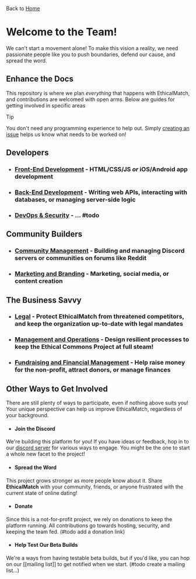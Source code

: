 Back to [Home](README.md)

# Welcome to the Team!
We can't start a movement alone! To make this vision a reality, we need passionate people like you to push boundaries, defend our cause, and spread the word.  

## Enhance the Docs
This repository is where we plan *everything* that happens with EthicalMatch, and contributions are welcomed with open arms. Below are guides for getting involved in specific areas

> [!Tip]
> You don't need any programming experience to help out. Simply [creating an issue](https://docs.github.com/en/issues/tracking-your-work-with-issues/using-issues/creating-an-issue) helps us know what needs to be worked on!

## Developers
- ### [Front-End Development](Front-End%20Development.md) - HTML/CSS/JS *or* iOS/Android app development
- ### [Back-End Development](Back-End%20Development.md) - Writing web APIs, interacting with databases, or managing server-side logic
- ### [DevOps & Security](DevOps%20&%20Security) - … #todo

## Community Builders
- ### [Community Management](Community%20Management.md) - Building and managing Discord servers or communities on forums like Reddit
- ### [Marketing and Branding](Marketing%20and%20Branding.md) - Marketing, social media, or content creation

## The Business Savvy
- ### [Legal](Legal.md) - Protect EthicalMatch from threatened competitors, and keep the organization up-to-date with legal mandates
- ### [Management and Operations](Management%20&%20Operations.md) - Design resilient processes to keep the Ethical Commons Project at full steam!
- ### [Fundraising and Financial Management](Fundraising%20and%20Financial%20Management.md) - Help raise money for the non-profit, attract donors, or manage finances  

## Other Ways to Get Involved
There are still plenty of ways to participate, even if nothing above suits you! Your unique perspective can help us improve EthicalMatch, regardless of your background.
- #### Join the Discord
We're building this platform for you! If you have ideas or feedback, hop in to our [discord server](https://discord.gg/P7qfVuqMXz) for various ways to engage. You might be the one to start a whole new facet to the project!
- #### Spread the Word
This project grows stronger as more people know about it. Share **EthicalMatch** with your community, friends, or anyone frustrated with the current state of online dating!
- #### Donate
Since this is a not-for-profit project, we rely on donations to keep the platform running. All contributions go towards hosting, security, and keeping the team fed. (#todo add a donation link)
- #### Help Test Our Beta Builds
We're a ways from having testable beta builds, but if you'd like, you can hop on our [[mailing list]] to get notified when we start. (#todo create a mailing list…)